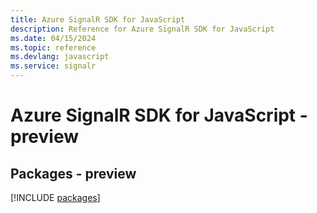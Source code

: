 ```yaml
---
title: Azure SignalR SDK for JavaScript
description: Reference for Azure SignalR SDK for JavaScript
ms.date: 04/15/2024
ms.topic: reference
ms.devlang: javascript
ms.service: signalr
---
```

# Azure SignalR SDK for JavaScript - preview
## Packages - preview
[!INCLUDE [packages](signalr-index.md)]